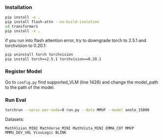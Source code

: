 ### Installation

```bash
pip install -e .
pip install flash-attn --no-build-isolation
cd transformers
pip install -e .
```

if you run into flash attention error, try to downgrade torch to 2.5.1 and torchvision to 0.20.1:

```bash
pip uninstall torch torchvision 
pip install torch==2.5.1 torchvision==0.20.1 
```

### Register Model

Go to `config.py` find supported_VLM (line 1426) and change the model_path to the path of the model.


### Run Eval

```bash
torchrun --nproc-per-node=8 run.py --data MMVP --model anole_15000
```

Datasets:

```
MathVision_MINI MathVerse_MINI MathVista_MINI EMMA_COT MMVP MMMU_DEV_VAL VisuLogic BLINK
```